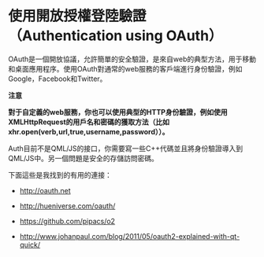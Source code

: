 # 使用開放授權登陸驗證（Authentication using OAuth）

OAuth是一個開放協議，允許簡單的安全驗證，是來自web的典型方法，用于移動和桌面應用程序。使用OAuth對通常的web服務的客戶端進行身份驗證，例如Google，Facebook和Twitter。

**注意**

**對于自定義的web服務，你也可以使用典型的HTTP身份驗證，例如使用XMLHttpRequest的用戶名和密碼的獲取方法（比如xhr.open(verb,url,true,username,password））。**

Auth目前不是QML/JS的接口，你需要寫一些C++代碼並且將身份驗證導入到QML/JS中。另一個問題是安全的存儲訪問密碼。

下面這些是我找到的有用的連接：

* http://oauth.net

* http://hueniverse.com/oauth/

* https://github.com/pipacs/o2

* http://www.johanpaul.com/blog/2011/05/oauth2-explained-with-qt-quick/
